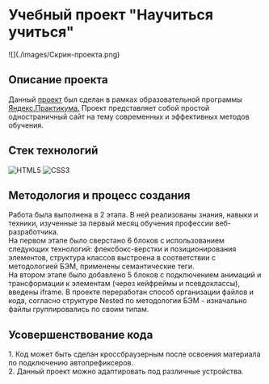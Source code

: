 <h1>Учебный проект "Научиться учиться"</h1>
![](./images/Скрин-проекта.png)

<h2>Описание проекта</h2>

Данный [проект](https://alexandrger.github.io/how-to-learn/) был сделан в рамках образовательной программы [Яндекс.Практикума.](https://practicum.yandex.ru/) Проект представляет собой простой одностраничный сайт на тему современных и эффективных методов обучения.

<h2>Стек технологий</h2>

![HTML5](https://img.shields.io/badge/html5-%23E34F26.svg?style=for-the-badge&logo=html5&logoColor=white)
![CSS3](https://img.shields.io/badge/css3-%231572B6.svg?style=for-the-badge&logo=css3&logoColor=white)

<h2>Методология и процесс создания</h2>
Работа была выполнена в 2 этапа. В ней реализованы знания, навыки и техники, изученные за первый месяц обучения профессии веб-разработчика.<br>
На первом этапе было сверстано 6 блоков с использованием следующих технологий: флексбокс-верстки и позиционирования элементов, структура классов выстроена в соответствии с методологией БЭМ, применены семантические теги.<br>
На втором этапе было добавлено 5 блоков с подключением анимаций и трансформации к элементам (через кейфреймы и псевдоклассы), введены iframe. В проекте переработан способ организации файлов и кода, согласно структуре Nested по методологии БЭМ - изначально файлы группировались по своим типам.

<h2>Усовершенствование кода</h2>
1. Код может быть сделан кроссбраузерным после освоения материала по подключению автопрефиксеров.<br>
2. Данный проект можно адаптировать под различные устройства.
